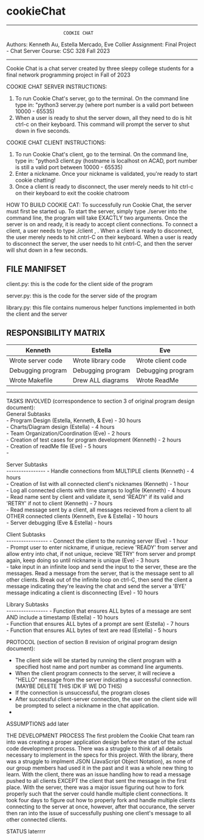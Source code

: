 # cookieChat

************************************************************
                         COOKIE CHAT  
Authors: Kenneth Au, Estella Mercado, Eve Collier
Assignment: Final Project - Chat Server
Course: CSC 328 Fall 2023
************************************************************

Cookie Chat is a chat server created by three sleepy college students for a final network programming project in Fall of 2023

COOKIE CHAT SERVER INSTRUCTIONS:
  1. To run Cookie Chat's server, go to the terminal. On the command line type in: "python3 server.py <portNumber> (where port number is a valid port between 10000 - 65535)
  2. When a user is ready to shut the server down, all they need to do is hit ctrl-c on their keyboard. This command will prompt the server to shut down in five seconds.

COOKIE CHAT CLIENT INSTRUCTIONS:
  1. To run Cookie Chat's client, go to the terminal. On the command line, type in: "python3 client.py <hostname> <portNumber> (hostname is localhost on ACAD, port number is still a valid port  between 10000 - 65535)
  2. Enter a nickname. Once your nickname is validated, you're ready to start cookie chatting!
  3. Once a client is ready to disconnect, the user merely needs to hit ctrl-c on their keyboard to exit the cookie chatroom

HOW TO BUILD COOKIE CAT: 
To successfully run Cookie Chat, the server must first be started up. To start the server, simply type ./server <portnum> into the command line, the program will take EXACTLY two arguments. Once the server is on and ready, it is ready to accept client connections. To connect a client, a user needs to type ./client <servername>, <portnum>. When a client is ready to disconnect, the user merely needs to hit cntrl-C on their keyboard. When a user is ready to disconnect the server, the user needs to hit cntrl-C, and then the server will shut down in a few seconds.

 
FILE MANIFSET
----------------
client.py: this is the code for the client side of the program

server.py: this is the code for the server side of the program

library.py: this file contains numerous helper functions implemented in both the client and the server


RESPONSIBILITY MATRIX
-------------------------------------------------------------------------------------------------
|           Kenneth               |              Estella           |            Eve             |
| ------------------------------  | ------------------------------ | ----------------------------
|    Wrote server code            |    Wrote library code          |    Wrote client code       |
|    Debugging program            |    Debugging program           |    Debugging program       |
|    Wrote Makefile               |    Drew ALL diagrams           |    Wrote ReadMe            |
-------------------------------------------------------------------------------------------------


TASKS INVOLVED (correspondence to section 3 of original program design document):                                                                                                                        
  General Subtasks                                                                                              
      - Program Design (Estella, Kenneth, & Eve) - 30 hours                                                                                                                                              
      - Charts/Diagram design (Estella) - 4 hours                                                                                                                        
      - Team Organization/Coordination (Eve) - 2 hours                                                                                                                                        
      - Creation of test cases for program development (Kenneth) - 2 hours                                                                                                        
      - Creation of readMe file (Eve) - 5 hours                                                                                                                            
      - 

      
  Server Subtasks  
  ----------------                                                                                                                                                                                                                                                                                                                                                                                                      - Handle connections from MULTIPLE clients (Kenneth) - 4 hours                                                                                                                                   
      - Creation of list with all connected client's nicknames (Kenneth) - 1 hour                                                                                                      
      - Log all connected clients with time stamps to logfile (Kenneth) - 4 hours                                                                                                    
      - Read name sent by client and validate it, send 'READY' if its valid and 'RETRY' if not to client (Kenneth) - 7 hours                                                              
      - Read message sent by a client, all messages recieved from a client to all OTHER connected clients (Kenneth, Eve & Estella) - 10 hours                                                
      - Server debugging (Eve & Estella) - <blank> hours             

      
  Client Subtasks  
  -----------------                                                                                                                                                                                            - Connect the client to the running server (Eve) - 1 hour                                                                                                                                                                                                                                                   
      - Prompt user to enter nickname, if unique, recieve 'READY' from server and allow entry into chat, if not unique, recieve 'RETRY' from server and prompt again, keep doing so until nickname is unique (Eve) - 3 hours                                                                                                                                                                  
      - take input in an infinite loop and send the input to the server, these are the messages. Read a message from the server, that is the message sent to all other clients. Break out of the infinite loop on ctrl-C, then send the client a message indicating they're leaving the chat and send the server a 'BYE' message indicating a client is disconnecting (Eve) - 10 hours                


      
  Library Subtasks                   
  -----------------                                                                                                                                                                                            - Function that ensures ALL bytes of a message are sent AND include a timestamp (Estella) - 10 hours                                                                                               
      - Function that ensures ALL bytes of a prompt are sent (Estella) - 7 hours                                                                                                                         
      - Function that ensures ALL bytes of text are read (Estella) - 5 hours                                                                                                                  



PROTOCOL (section of section 8 revision of original program design document):
  * The client side will be started by running the client program with a specified host name and port number as command line arguments.
  * When the client program connects to the server, it will recieve a "HELLO" message from the server indicating a successful connection. (MAYBE DELETE THIS IDK IF WE DO THIS)
  * If the connection is unsuccessful, the program closes
  * After successful client-server connection, the user on the client side will be prompted to select a nickname in the chat application.
  * 



ASSUMPTIONS
  add later

THE DEVELOPMENT PROCESS
  The first problem the Cookie Chat team ran into was creating a proper application design before the start of the actual code development process. There was a struggle to think of all details necessary to implement in the specs for this project. With the library, there was a struggle to implment JSON (JavaScript Object Notation), as none of our group members had used it in the past and it was a whole new thing to learn. With the client, there was an issue handling how to read a message pushed to all clients EXCEPT the client that sent the message in the first place.
  With the server, there was a major issue figuring out how to fork properly such that the server could handle multiple client connections. It took four days to figure out how to properly fork and handle multiple clients connecting to the server at once, however, after that occurance, the server then ran into the issue of successfully pushing one client's message to all other connected clients. 

STATUS
  laterrrr




